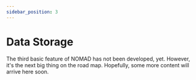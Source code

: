 ```yaml
---
sidebar_position: 3
---
```


# Data Storage

The third basic feature of NOMAD has not been developed, yet. However, it's the next big thing on the road map. Hopefully, some more content will arrive here soon.
